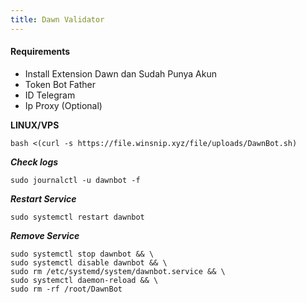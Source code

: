 ```yaml
---
title: Dawn Validator
---
```



#### Requirements

- Install Extension Dawn dan Sudah Punya Akun
- Token Bot Father
- ID Telegram
- Ip Proxy (Optional)

**LINUX/VPS**

```
bash <(curl -s https://file.winsnip.xyz/file/uploads/DawnBot.sh)
```

***Check logs***
```
sudo journalctl -u dawnbot -f
```

***Restart Service***
```
sudo systemctl restart dawnbot
```

***Remove Service***
```
sudo systemctl stop dawnbot && \
sudo systemctl disable dawnbot && \
sudo rm /etc/systemd/system/dawnbot.service && \
sudo systemctl daemon-reload && \
sudo rm -rf /root/DawnBot 
```